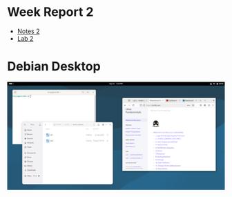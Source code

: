 # Week Report 2

* [Notes 2](../../notes/notes2/notes2.md)
* [Lab 2](../../labs/lab2/lab2.md)

# Debian Desktop

![Debian Desktop](debianDesktop.png)
